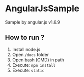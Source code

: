 # AngularJsSample

Sample by angular.js v1.6.9

## How to run ?

1. Install node.js
2. Open `/docs` folder
3. Open bash (CMD) in path
4. Execute: `npm install`
5. Execute: `static`
